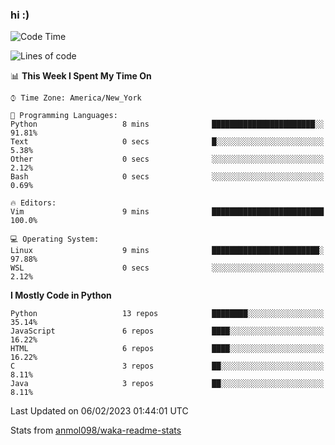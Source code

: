 ### hi :)

<!--START_SECTION:waka-->
![Code Time](http://img.shields.io/badge/Code%20Time-952%20hrs%2036%20mins-blue)

![Lines of code](https://img.shields.io/badge/From%20Hello%20World%20I%27ve%20Written-601%20Thousand%20lines%20of%20code-blue)

📊 **This Week I Spent My Time On** 

```text
⌚︎ Time Zone: America/New_York

💬 Programming Languages: 
Python                   8 mins              ███████████████████████░░   91.81% 
Text                     0 secs              █░░░░░░░░░░░░░░░░░░░░░░░░   5.38% 
Other                    0 secs              ░░░░░░░░░░░░░░░░░░░░░░░░░   2.12% 
Bash                     0 secs              ░░░░░░░░░░░░░░░░░░░░░░░░░   0.69%

🔥 Editors: 
Vim                      9 mins              █████████████████████████   100.0%

💻 Operating System: 
Linux                    9 mins              ████████████████████████░   97.88% 
WSL                      0 secs              ░░░░░░░░░░░░░░░░░░░░░░░░░   2.12%

```

**I Mostly Code in Python** 

```text
Python                   13 repos            ████████░░░░░░░░░░░░░░░░░   35.14% 
JavaScript               6 repos             ████░░░░░░░░░░░░░░░░░░░░░   16.22% 
HTML                     6 repos             ████░░░░░░░░░░░░░░░░░░░░░   16.22% 
C                        3 repos             ██░░░░░░░░░░░░░░░░░░░░░░░   8.11% 
Java                     3 repos             ██░░░░░░░░░░░░░░░░░░░░░░░   8.11%

```



 Last Updated on 06/02/2023 01:44:01 UTC
<!--END_SECTION:waka-->

Stats from [anmol098/waka-readme-stats](https://github.com/anmol098/waka-readme-stats)